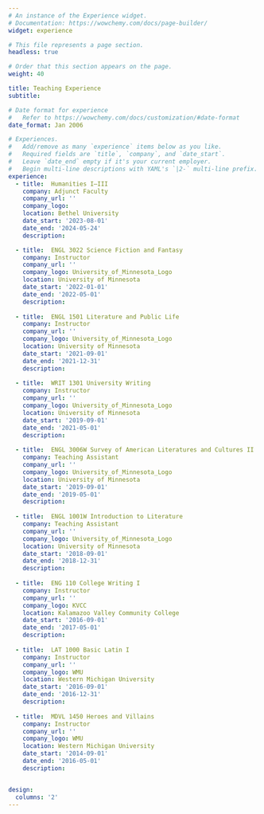 ```yaml
---
# An instance of the Experience widget.
# Documentation: https://wowchemy.com/docs/page-builder/
widget: experience

# This file represents a page section.
headless: true

# Order that this section appears on the page.
weight: 40

title: Teaching Experience
subtitle:

# Date format for experience
#   Refer to https://wowchemy.com/docs/customization/#date-format
date_format: Jan 2006

# Experiences.
#   Add/remove as many `experience` items below as you like.
#   Required fields are `title`, `company`, and `date_start`.
#   Leave `date_end` empty if it's your current employer.
#   Begin multi-line descriptions with YAML's `|2-` multi-line prefix.
experience:
  - title:  Humanities I–III
    company: Adjunct Faculty
    company_url: ''
    company_logo: 
    location: Bethel University
    date_start: '2023-08-01'
    date_end: '2024-05-24'
    description:

  - title:  ENGL 3022 Science Fiction and Fantasy
    company: Instructor
    company_url: ''
    company_logo: University_of_Minnesota_Logo
    location: University of Minnesota
    date_start: '2022-01-01'
    date_end: '2022-05-01'
    description:
    
  - title:  ENGL 1501 Literature and Public Life
    company: Instructor
    company_url: ''
    company_logo: University_of_Minnesota_Logo
    location: University of Minnesota
    date_start: '2021-09-01'
    date_end: '2021-12-31'
    description:
    
  - title:  WRIT 1301 University Writing
    company: Instructor
    company_url: ''
    company_logo: University_of_Minnesota_Logo
    location: University of Minnesota
    date_start: '2019-09-01'
    date_end: '2021-05-01'
    description:
    
  - title:  ENGL 3006W Survey of American Literatures and Cultures II
    company: Teaching Assistant
    company_url: ''
    company_logo: University_of_Minnesota_Logo
    location: University of Minnesota
    date_start: '2019-09-01'
    date_end: '2019-05-01'
    description:
    
  - title:  ENGL 1001W Introduction to Literature
    company: Teaching Assistant
    company_url: ''
    company_logo: University_of_Minnesota_Logo
    location: University of Minnesota
    date_start: '2018-09-01'
    date_end: '2018-12-31'
    description:
    
  - title:  ENG 110 College Writing I
    company: Instructor
    company_url: ''
    company_logo: KVCC
    location: Kalamazoo Valley Community College
    date_start: '2016-09-01'
    date_end: '2017-05-01'
    description:
    
  - title:  LAT 1000 Basic Latin I
    company: Instructor
    company_url: ''
    company_logo: WMU
    location: Western Michigan University
    date_start: '2016-09-01'
    date_end: '2016-12-31'
    description:
    
  - title:  MDVL 1450 Heroes and Villains
    company: Instructor
    company_url: ''
    company_logo: WMU
    location: Western Michigan University
    date_start: '2014-09-01'
    date_end: '2016-05-01'
    description:


design:
  columns: '2'
---
```


